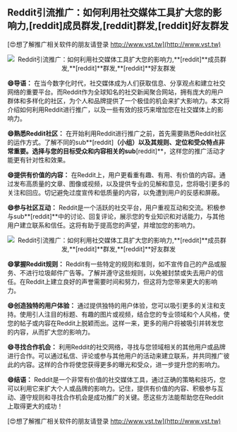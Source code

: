 ## **Reddit引流推广：如何利用社交媒体工具扩大您的影响力,**[reddit]**成员群发,**[reddit]**群发,**[reddit]**好友群发**

[😍想了解推广相关软件的朋友请登录 http://www.vst.tw](http://www.vst.tw)

 <center><img src="https://vst.tw/MP4/tuiguang/png/4.png" alt="Reddit引流推广：如何利用社交媒体工具扩大您的影响力,**[reddit]**成员群发,**[reddit]**群发,**[reddit]**好友群发"></center>

**😄导语：**
在当今数字化时代，社交媒体成为人们获取信息、分享观点和建立社交网络的重要平台。而Reddit作为全球知名的社交新闻聚合网站，拥有庞大的用户群体和多样化的社区，为个人和品牌提供了一个极佳的机会来扩大影响力。本文将介绍如何利用Reddit进行推广，以及一些有效的技巧来增加您在社交媒体上的影响力。

**😄熟悉Reddit社区：**
在开始利用Reddit进行推广之前，首先需要熟悉Reddit社区的运作方式。了解不同的sub**[reddit]**（小组）以及其规则、定位和受众特点非常重要。选择与您的目标受众和内容相关的sub**[reddit]**，这样您的推广活动才能更有针对性和效果。

**😄提供有价值的内容：**
在Reddit上，用户更看重有趣、有用、有价值的内容。通过发布高质量的文章、图像或视频，以及提供专业的见解和意见，您将吸引更多的关注和回应。切记避免过度宣传和低质量的内容，以免遭到用户的反感和屏蔽。

**😄参与社区互动：**
Reddit是一个活跃的社交平台，用户重视互动和交流。积极参与sub**[reddit]**中的讨论、回复评论，展示您的专业知识和对话能力，与其他用户建立联系和信任。这将有助于提高您的声望，并增加您的影响力。

 <center><img src="https://vst.tw/MP4/tuiguang/png/7.png" alt="Reddit引流推广：如何利用社交媒体工具扩大您的影响力,**[reddit]**成员群发,**[reddit]**群发,**[reddit]**好友群发"></center>

**😄掌握Reddit规则：**
Reddit有一些特定的规则和准则，如不宣传自己的产品或服务、不进行垃圾邮件广告等。了解并遵守这些规则，以免被封禁或失去用户的信任。在Reddit上建立良好的声誉需要时间和努力，但这将为您带来更大的影响力。

**😄创造独特的用户体验：**
通过提供独特的用户体验，您可以吸引更多的关注和支持。使用引人注目的标题、有趣的图片或视频，结合您的专业领域和个人风格，使您的帖子或内容在Reddit上脱颖而出。这样一来，更多的用户将被吸引并转发您的内容，从而扩大您的影响力。

**😄寻找合作机会：**
利用Reddit的社交网络，寻找与您领域相关的其他用户或品牌进行合作。可以通过私信、评论或参与其他用户的活动来建立联系，并共同推广彼此的内容。这样的合作将使您获得更多的曝光和受众，进一步提升您的影响力。

**😄结语：**
Reddit是一个非常有价值的社交媒体工具，通过正确的策略和技巧，您可以利用它来扩大个人或品牌的影响力。记住，提供有价值的内容、积极参与互动、遵守规则和寻找合作机会是成功推广的关键。愿这些方法能帮助您在Reddit上取得更大的成功！

[😍想了解推广相关软件的朋友请登录 http://www.vst.tw](http://www.vst.tw)



